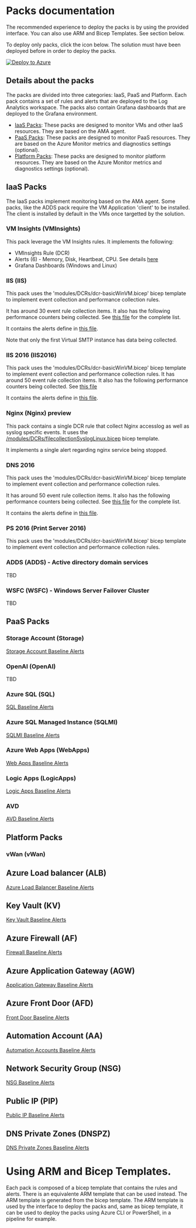 # Packs documentation

The recommended experience to deploy the packs is by using the provided interface. You can also use ARM and Bicep Templates. See section below.

To deploy only packs, click the icon below. The solution must have been deployed before in order to deploy the packs.

[![Deploy to Azure](https://aka.ms/deploytoazurebutton)](https://portal.azure.com/#view/Microsoft_Azure_CreateUIDef/CustomDeploymentBlade/uri/https%3A%2F%2Fraw.githubusercontent.com%2FAzure%2FAzureMonitorStarterPacks%2Fmain%2FPacks%2FAllPacks.json/uiFormDefinitionUri/https%3A%2F%2Fraw.githubusercontent.com%2FAzure%2FAzureMonitorStarterPacks%2Fmain%2FPacks%2FCustomSetup%2Fsetup.json)

## Details about the packs

The packs are divided into three categories: IaaS, PaaS and Platform. Each pack contains a set of rules and alerts that are deployed to the Log Analytics workspace. The packs also contain Grafana dashboards that are deployed to the Grafana environment.

- [IaaS Packs](#iaas-packs): These packs are designed to monitor VMs and other IaaS resources. They are based on the AMA agent.
- [PaaS Packs](#paas-packs): These packs are designed to monitor PaaS resources. They are based on the Azure Monitor metrics and diagnostics settings (optional).
- [Platform Packs](#platform-packs): These packs are designed to monitor platform resources. They are based on the Azure Monitor metrics and diagnostics settings (optional).

## IaaS Packs

The IaaS packs implement monitoring based on the AMA agent. Some packs, like the ADDS pack require the VM Application 'client' to be installed. The client is installed by default in the VMs once targetted by the solution.

### VM Insights (VMInsights)

This pack leverage the VM Insights rules. It implements the following:
- VMInsights Rule (DCR)
- Alerts (6) - Memory, Disk, Heartbeat, CPU. See details [here](./IaaS/VMI/alerts.bicep)
- Grafana Dashboards (Windows and Linux)

### IIS (IIS)

This pack uses the 'modules/DCRs/dcr-basicWinVM.bicep' bicep template to implement event collection and performance collection rules.

It has around 30 event rule collection items. It also has the following performance counters being collected. See [this file](../Packs/IaaS/IIS/monitoring.bicep) for the complete list.

It contains the alerts define in [this file](../Packs/IaaS/IIS/alerts.bicep).

Note that only the first Virtual SMTP instance has data being collected.

### IIS 2016 (IIS2016)

This pack uses the 'modules/DCRs/dcr-basicWinVM.bicep' bicep template to implement event collection and performance collection rules.
It has around 50 event rule collection items. It also has the following performance counters being collected. See [this file](../Packs/IaaS/IIS2016/monitoring.bicep)

It contains the alerts define in [this file](../Packs/IaaS/IIS2016/alerts.bicep).

### Nginx (Nginx) preview

This pack contains a single DCR rule that collect Nginx accesslog as well as syslog specific events. It uses the [/modules/DCRs/filecollectionSyslogLinux.bicep](/modules/DCRs/filecollectionSyslogLinux.bicep) bicep template.

It implements a single alert regarding nginx service being stopped.

### DNS 2016

This pack uses the 'modules/DCRs/dcr-basicWinVM.bicep' bicep template to implement event collection and performance collection rules.

It has around 50 event rule collection items. It also has the following performance counters being collected. See [this file](../Packs/IaaS/DNS2016/monitoring.bicep) for the complete list.

It contains the alerts define in [this file](../Packs/IaaS/DNS2016/alerts.bicep).

### PS 2016 (Print Server 2016)

This pack uses the 'modules/DCRs/dcr-basicWinVM.bicep' bicep template to implement event collection and performance collection rules.

### ADDS (ADDS) - Active directory domain services

TBD

### WSFC (WSFC) - Windows Server Failover Cluster

TBD

## PaaS Packs

### Storage Account (Storage)

[Storage Account Baseline Alerts](https://azure.github.io/azure-monitor-baseline-alerts/services/Storage/storageAccounts/)

### OpenAI (OpenAI)

TBD

### Azure SQL (SQL)

[SQL Baseline Alerts](https://azure.github.io/azure-monitor-baseline-alerts/services/Sql/servers/)

### Azure SQL Managed Instance (SQLMI)

[SQLMI Baseline Alerts](https://azure.github.io/azure-monitor-baseline-alerts/services/Sql/managedInstances/)

### Azure Web Apps (WebApps)

[Web Apps Baseline Alerts](https://azure.github.io/azure-monitor-baseline-alerts/services/Web/sites/)

### Logic Apps (LogicApps)

[Logic Apps Baseline Alerts](https://azure.github.io/azure-monitor-baseline-alerts/services/Logic/workflows/)

### AVD

[AVD Baseline Alerts](https://github.com/Azure/avdaccelerator/blob/main/workload/bicep/brownfield/alerts/readme.md)

## Platform Packs

### vWan (vWan)

## Azure Load balancer (ALB)

[Azure Load Balancer Baseline Alerts](https://azure.github.io/azure-monitor-baseline-alerts/services/Network/loadBalancers/)

## Key Vault (KV)

[Key Vault Baseline Alerts](https://azure.github.io/azure-monitor-baseline-alerts/services/KeyVault/vaults/)

## Azure Firewall (AF)
[Firewall Baseline Alerts](https://azure.github.io/azure-monitor-baseline-alerts/services/Network/azureFirewalls/)

## Azure Application Gateway (AGW)

[Application Gateway Baseline Alerts](https://azure.github.io/azure-monitor-baseline-alerts/services/Network/applicationGateways/)

## Azure Front Door (AFD)

[Front Door Baseline Alerts](https://azure.github.io/azure-monitor-baseline-alerts/services/Network/frontdoors/)

## Automation Account (AA)

[Automation Accounts Baseline Alerts](https://azure.github.io/azure-monitor-baseline-alerts/services/Automation/automationAccounts/)

## Network Security Group (NSG)

[NSG Baseline Alerts](https://azure.github.io/azure-monitor-baseline-alerts/services/Network/networkSecurityGroups/)

## Public IP (PIP)

[Public IP Baseline Alerts](https://azure.github.io/azure-monitor-baseline-alerts/services/Network/publicIPAddresses/)

## DNS Private Zones (DNSPZ)
[DNS Private Zones Baseline Alerts](https://azure.github.io/azure-monitor-baseline-alerts/services/Network/privateDnsZones/)

# Using ARM and Bicep Templates.

Each pack is composed of a bicep template that contains the rules and alerts. There is an equivalente ARM template that can be used instead. The ARM template is generated from the bicep template. The ARM template is used by the interface to deploy the packs and, same as bicep template, it can be used to deploy the packs using Azure CLI or PowerShell, in a pipeline for example.

